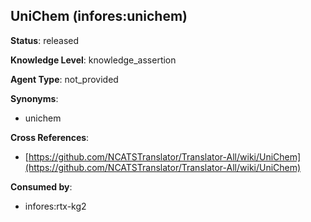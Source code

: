[//]: # (DO NOT MANUALLY EDIT THIS FILE. IT IS GENERATED FROM A TEMPLATE.)

## UniChem (infores:unichem)

**Status**: released
  
**Knowledge Level**: knowledge_assertion
  
**Agent Type**: not_provided

**Synonyms**:

- unichem

**Cross References**:

- [https://github.com/NCATSTranslator/Translator-All/wiki/UniChem](https://github.com/NCATSTranslator/Translator-All/wiki/UniChem)


**Consumed by**:

- infores:rtx-kg2